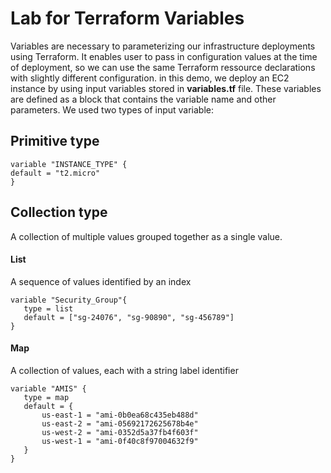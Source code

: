 # Lab for Terraform Variables
Variables are necessary to parameterizing our infrastructure deployments using Terraform. It enables user to pass in configuration values at the time of deployment, so we can use the same Terraform ressource declarations with slightly different configuration. 
in this demo, we deploy an EC2 instance by using input variables stored in **variables.tf** file. These variables are defined as a block that contains the variable name and other parameters. 
We used two types of input variable:
## Primitive type
```
variable "INSTANCE_TYPE" {
default = "t2.micro"  
}
```
## Collection type
A collection of multiple values grouped together as a single value.
#### List
A sequence of values identified by an index
```
variable "Security_Group"{
   type = list
   default = ["sg-24076", "sg-90890", "sg-456789"]
}
```
#### Map
A collection of values, each with a string label identifier
```
variable "AMIS" {
   type = map
   default = {
       us-east-1 = "ami-0b0ea68c435eb488d"
       us-east-2 = "ami-05692172625678b4e"
       us-west-2 = "ami-0352d5a37fb4f603f"
       us-west-1 = "ami-0f40c8f97004632f9"
   }
}
```